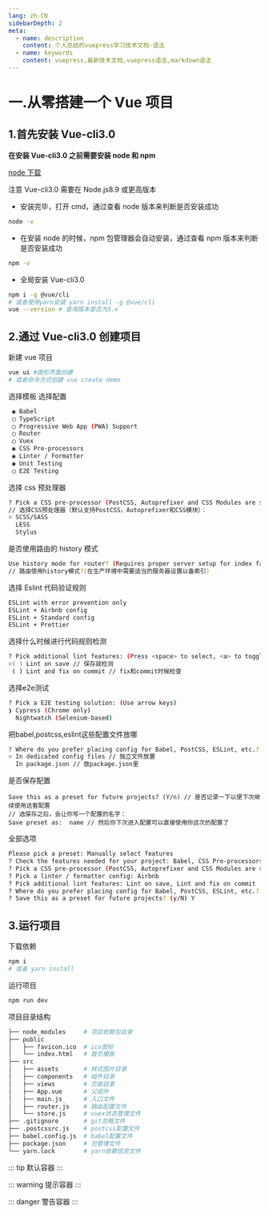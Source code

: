 ```yaml
---
lang: zh-CN
sidebarDepth: 2
meta:
  - name: description
    content: 个人总结的vuepress学习技术文档-语法
  - name: keywords
    content: vuepress,最新技术文档,vuepress语法,markdown语法
---
```


# 一.从零搭建一个 Vue 项目

## 1.首先安装 Vue-cli3.0

**在安装 Vue-cli3.0 之前需要安装 node 和 npm**

[node 下载](https://nodejs.org/en/)

注意 Vue-cli3.0 需要在 Node.js8.9 或更高版本

- 安装完毕，打开 cmd，通过查看 node 版本来判断是否安装成功

```sh
node -v
```

- 在安装 node 的时候，npm 包管理器会自动安装，通过查看 npm 版本来判断是否安装成功

```sh
npm -v
```

- 全局安装 Vue-cli3.0

```sh
npm i -g @vue/cli
# 或者使用yarn安装 yarn install -g @vue/cli
vue --version # 查询版本是否为3.x
```

## 2.通过 Vue-cli3.0 创建项目

新建 vue 项目

```sh
vue ui #图形界面创建
# 或者命令方式创建 vue create demo
```

选择模板
选择配置

```sh
 ◉ Babel
 ◯ TypeScript
 ◯ Progressive Web App (PWA) Support
 ◯ Router
 ◯ Vuex
 ◉ CSS Pre-processors
 ◉ Linter / Formatter
 ◉ Unit Testing
 ◯ E2E Testing
```

选择 css 预处理器

```sh
? Pick a CSS pre-processor (PostCSS, Autoprefixer and CSS Modules are supported by default):
// 选择CSS预处理器（默认支持PostCSS，Autoprefixer和CSS模块）：
> SCSS/SASS
  LESS
  Stylus
```

是否使用路由的 history 模式

```sh
Use history mode for router? (Requires proper server setup for index fallback in production)
// 路由使用history模式?(在生产环境中需要适当的服务器设置以备索引)
```

选择 Eslint 代码验证规则

```sh
ESLint with error prevention only
ESLint + Airbnb config
ESLint + Standard config
ESLint + Prettier
```
选择什么时候进行代码规则检测
```sh
? Pick additional lint features: (Press <space> to select, <a> to toggle all, <i> to invert selection)
>( ) Lint on save // 保存就检测
 ( ) Lint and fix on commit // fix和commit时候检查
```
选择e2e测试
```sh
? Pick a E2E testing solution: (Use arrow keys)
❯ Cypress (Chrome only) 
  Nightwatch (Selenium-based) 
```
把babel,postcss,eslint这些配置文件放哪
```sh
? Where do you prefer placing config for Babel, PostCSS, ESLint, etc.? (Use arrow keys)
> In dedicated config files // 独立文件放置
  In package.json // 放package.json里
```
是否保存配置
```
Save this as a preset for future projects? (Y/n) // 是否记录一下以便下次继续使用这套配置
// 选保存之后，会让你写一个配置的名字：
Save preset as:  name // 然后你下次进入配置可以直接使用你这次的配置了
```
全部选项
```sh
Please pick a preset: Manually select features
? Check the features needed for your project: Babel, CSS Pre-processors, Linter
? Pick a CSS pre-processor (PostCSS, Autoprefixer and CSS Modules are supported by default): Stylus
? Pick a linter / formatter config: Airbnb
? Pick additional lint features: Lint on save, Lint and fix on commit
? Where do you prefer placing config for Babel, PostCSS, ESLint, etc.? In dedicated config files
? Save this as a preset for future projects? (y/N) Y
```

## 3.运行项目
下载依赖
```sh
npm i
# 或者 yarn install
```

运行项目
```sh
npm run dev
```

项目目录结构

```sh
├── node_modules     # 项目依赖包目录
├── public
│   ├── favicon.ico  # ico图标
│   └── index.html   # 首页模板
├── src
│   ├── assets       # 样式图片目录
│   ├── components   # 组件目录
│   ├── views        # 页面目录
│   ├── App.vue      # 父组件
│   ├── main.js      # 入口文件
│   ├── router.js    # 路由配置文件
│   └── store.js     # vuex状态管理文件
├── .gitignore       # git忽略文件
├── .postcssrc.js    # postcss配置文件
├── babel.config.js  # babel配置文件
├── package.json     # 包管理文件
└── yarn.lock        # yarn依赖信息文件
```

::: tip
默认容器
:::

::: warning
提示容器
:::

::: danger
警告容器
:::